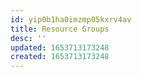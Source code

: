 ```yaml
---
id: yip0b1ha0imzmp05kxrv4av
title: Resource Groups
desc: ''
updated: 1653713173248
created: 1653713173248
---
```


